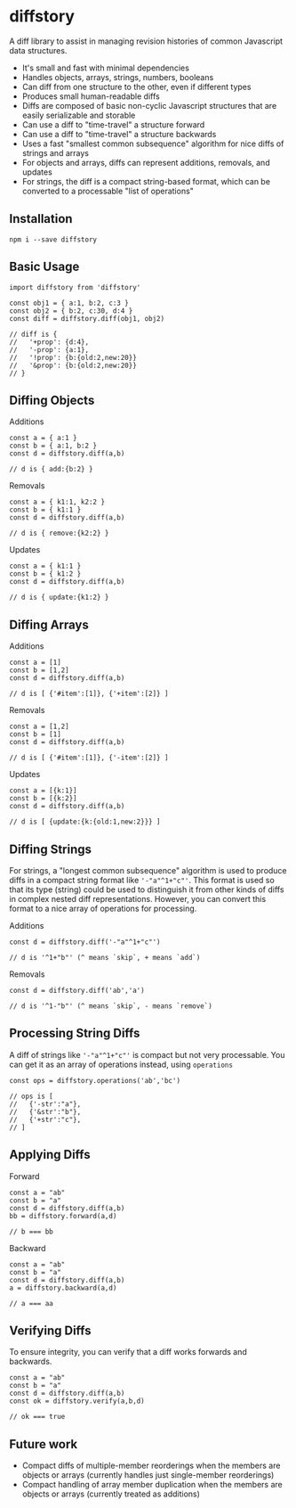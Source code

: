 # diffstory

A diff library to assist in managing revision histories of common Javascript data structures.

- It's small and fast with minimal dependencies
- Handles objects, arrays, strings, numbers, booleans
- Can diff from one structure to the other, even if different types
- Produces small human-readable diffs
- Diffs are composed of basic non-cyclic Javascript structures that are easily serializable and storable
- Can use a diff to "time-travel" a structure forward
- Can use a diff to "time-travel" a structure backwards
- Uses a fast "smallest common subsequence" algorithm for nice diffs of strings and arrays
- For objects and arrays, diffs can represent additions, removals, and updates
- For strings, the diff is a compact string-based format, which can be converted to a processable "list of operations"

## Installation

```
npm i --save diffstory
```

## Basic Usage

```
import diffstory from 'diffstory'

const obj1 = { a:1, b:2, c:3 }
const obj2 = { b:2, c:30, d:4 }
const diff = diffstory.diff(obj1, obj2) 

// diff is { 
//   '+prop': {d:4}, 
//   '-prop': {a:1}, 
//   '!prop': {b:{old:2,new:20}}
//   '&prop': {b:{old:2,new:20}}
// }
```

## Diffing Objects

Additions
```
const a = { a:1 }
const b = { a:1, b:2 }
const d = diffstory.diff(a,b)

// d is { add:{b:2} }
```

Removals
```
const a = { k1:1, k2:2 }
const b = { k1:1 }
const d = diffstory.diff(a,b)

// d is { remove:{k2:2} }
```

Updates
```
const a = { k1:1 }
const b = { k1:2 }
const d = diffstory.diff(a,b)

// d is { update:{k1:2} }
```

## Diffing Arrays

Additions
```
const a = [1]
const b = [1,2]
const d = diffstory.diff(a,b)

// d is [ {'#item':[1]}, {'+item':[2]} ]
```

Removals
```
const a = [1,2]
const b = [1]
const d = diffstory.diff(a,b)

// d is [ {'#item':[1]}, {'-item':[2]} ]
```

Updates
```
const a = [{k:1}]
const b = [{k:2}]
const d = diffstory.diff(a,b)

// d is [ {update:{k:{old:1,new:2}}} ]
```

## Diffing Strings

For strings, a "longest common subsequence" algorithm is used to produce diffs in a compact string format like `'-"a"^1+"c"'`. This format is used so that its type (string) could be used to distinguish it from other kinds of diffs in complex nested diff representations. However, you can convert this format to a nice array of operations for processing.

Additions
```
const d = diffstory.diff('-"a"^1+"c"')

// d is '^1+"b"' (^ means `skip`, + means `add`)
```

Removals
```
const d = diffstory.diff('ab','a')

// d is '^1-"b"' (^ means `skip`, - means `remove`)
```

## Processing String Diffs

A diff of strings like `'-"a"^1+"c"'` is compact but not very processable. You can get it as an array of operations instead, using `operations`
```
const ops = diffstory.operations('ab','bc')

// ops is [
//   {'-str':"a"},
//   {'&str':"b"},
//   {'+str':"c"},
// ]
```

## Applying Diffs

Forward
```
const a = "ab"
const b = "a"
const d = diffstory.diff(a,b)
bb = diffstory.forward(a,d)

// b === bb
```

Backward
```
const a = "ab"
const b = "a"
const d = diffstory.diff(a,b)
a = diffstory.backward(a,d)

// a === aa
```

## Verifying Diffs

To ensure integrity, you can verify that a diff works forwards and backwards.
```
const a = "ab"
const b = "a"
const d = diffstory.diff(a,b)
const ok = diffstory.verify(a,b,d)

// ok === true
```

## Future work

- Compact diffs of multiple-member reorderings when the members are objects or arrays (currently handles just single-member reorderings)
- Compact handling of array member duplication when the members are objects or arrays (currently treated as additions)
